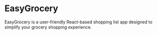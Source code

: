 # EasyGrocery
EasyGrocery is a user-friendly React-based shopping list app designed to simplify your grocery shopping experience. 
